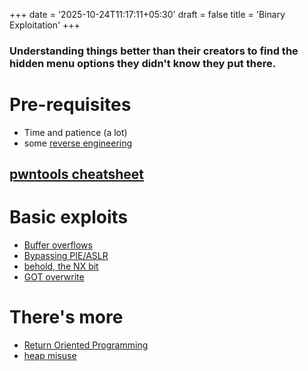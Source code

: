 +++
date = '2025-10-24T11:17:11+05:30'
draft = false
title = 'Binary Exploitation'
+++

### Understanding things better than their creators to find the hidden menu options they didn't know they put there.

# Pre-requisites 

- Time and patience (a lot)
- some [reverse engineering](/notes/reverse_engineering)

## [pwntools cheatsheet](/notes/binary_exploitation/pwntools)

# Basic exploits 

- [Buffer overflows](/notes/binary_exploitation/buffer_overflows)
- [Bypassing PIE/ASLR](/notes/binary_exploitation/pie_and_aslr)
- [behold, the NX bit](/notes/binary_exploitation/nx_bit)
- [GOT overwrite](/notes/binary_exploitation/got_overwrite)

# There's more

- [Return Oriented Programming](/notes/binary_exploitation/rop)
- [heap misuse](/notes/binary_exploitation/heap_misuse)

